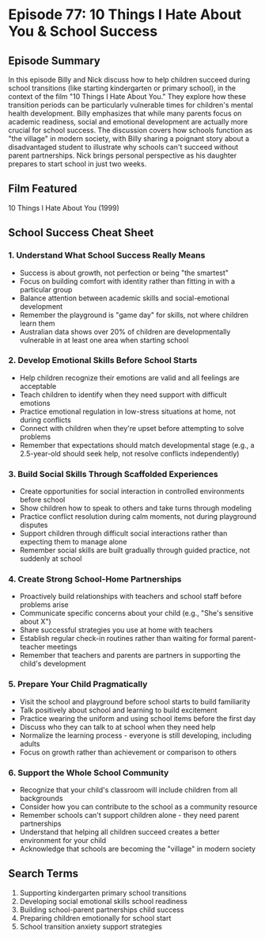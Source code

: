 # Episode 77: 10 Things I Hate About You & School Success

## Episode Summary
In this episode Billy and Nick discuss how to help children succeed during school transitions (like starting kindergarten or primary school), in the context of the film "10 Things I Hate About You." They explore how these transition periods can be particularly vulnerable times for children's mental health development. Billy emphasizes that while many parents focus on academic readiness, social and emotional development are actually more crucial for school success. The discussion covers how schools function as "the village" in modern society, with Billy sharing a poignant story about a disadvantaged student to illustrate why schools can't succeed without parent partnerships. Nick brings personal perspective as his daughter prepares to start school in just two weeks.

## Film Featured
10 Things I Hate About You (1999)

## School Success Cheat Sheet

### 1. Understand What School Success Really Means
- Success is about growth, not perfection or being "the smartest"
- Focus on building comfort with identity rather than fitting in with a particular group
- Balance attention between academic skills and social-emotional development
- Remember the playground is "game day" for skills, not where children learn them
- Australian data shows over 20% of children are developmentally vulnerable in at least one area when starting school

### 2. Develop Emotional Skills Before School Starts
- Help children recognize their emotions are valid and all feelings are acceptable
- Teach children to identify when they need support with difficult emotions
- Practice emotional regulation in low-stress situations at home, not during conflicts
- Connect with children when they're upset before attempting to solve problems
- Remember that expectations should match developmental stage (e.g., a 2.5-year-old should seek help, not resolve conflicts independently)

### 3. Build Social Skills Through Scaffolded Experiences
- Create opportunities for social interaction in controlled environments before school
- Show children how to speak to others and take turns through modeling
- Practice conflict resolution during calm moments, not during playground disputes
- Support children through difficult social interactions rather than expecting them to manage alone
- Remember social skills are built gradually through guided practice, not suddenly at school

### 4. Create Strong School-Home Partnerships
- Proactively build relationships with teachers and school staff before problems arise
- Communicate specific concerns about your child (e.g., "She's sensitive about X")
- Share successful strategies you use at home with teachers
- Establish regular check-in routines rather than waiting for formal parent-teacher meetings
- Remember that teachers and parents are partners in supporting the child's development

### 5. Prepare Your Child Pragmatically
- Visit the school and playground before school starts to build familiarity
- Talk positively about school and learning to build excitement
- Practice wearing the uniform and using school items before the first day
- Discuss who they can talk to at school when they need help
- Normalize the learning process - everyone is still developing, including adults
- Focus on growth rather than achievement or comparison to others

### 6. Support the Whole School Community
- Recognize that your child's classroom will include children from all backgrounds
- Consider how you can contribute to the school as a community resource
- Remember schools can't support children alone - they need parent partnerships
- Understand that helping all children succeed creates a better environment for your child
- Acknowledge that schools are becoming the "village" in modern society

## Search Terms
1. Supporting kindergarten primary school transitions
2. Developing social emotional skills school readiness
3. Building school-parent partnerships child success
4. Preparing children emotionally for school start
5. School transition anxiety support strategies